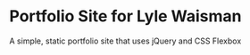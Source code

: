 # Portfolio Site for Lyle Waisman

A simple, static portfolio site that uses jQuery and CSS Flexbox
